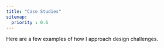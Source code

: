 ```yaml
---
title: "Case Studies"
sitemap:
  priority : 0.6
---
```

Here are a few examples of how I approach design challenges.
